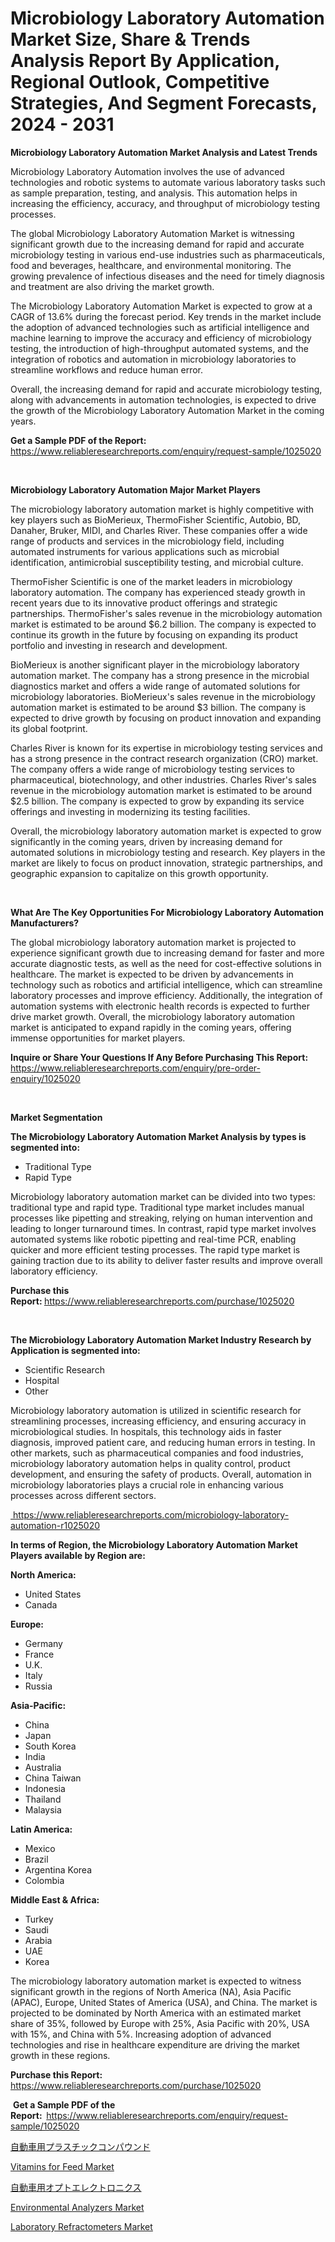 <p><h1>Microbiology Laboratory Automation Market Size, Share & Trends Analysis Report By Application, Regional Outlook, Competitive Strategies, And Segment Forecasts, 2024 - 2031</h1></p><p><strong>Microbiology Laboratory Automation Market Analysis and Latest Trends</strong></p>
<p><p>Microbiology Laboratory Automation involves the use of advanced technologies and robotic systems to automate various laboratory tasks such as sample preparation, testing, and analysis. This automation helps in increasing the efficiency, accuracy, and throughput of microbiology testing processes.</p><p>The global Microbiology Laboratory Automation Market is witnessing significant growth due to the increasing demand for rapid and accurate microbiology testing in various end-use industries such as pharmaceuticals, food and beverages, healthcare, and environmental monitoring. The growing prevalence of infectious diseases and the need for timely diagnosis and treatment are also driving the market growth.</p><p>The Microbiology Laboratory Automation Market is expected to grow at a CAGR of 13.6% during the forecast period. Key trends in the market include the adoption of advanced technologies such as artificial intelligence and machine learning to improve the accuracy and efficiency of microbiology testing, the introduction of high-throughput automated systems, and the integration of robotics and automation in microbiology laboratories to streamline workflows and reduce human error.</p><p>Overall, the increasing demand for rapid and accurate microbiology testing, along with advancements in automation technologies, is expected to drive the growth of the Microbiology Laboratory Automation Market in the coming years.</p></p>
<p><strong>Get a Sample PDF of the Report:&nbsp;</strong> <a href="https://www.reliableresearchreports.com/enquiry/request-sample/1025020">https://www.reliableresearchreports.com/enquiry/request-sample/1025020</a></p>
<p>&nbsp;</p>
<p><strong>Microbiology Laboratory Automation Major Market Players</strong></p>
<p><p>The microbiology laboratory automation market is highly competitive with key players such as BioMerieux, ThermoFisher Scientific, Autobio, BD, Danaher, Bruker, MIDI, and Charles River. These companies offer a wide range of products and services in the microbiology field, including automated instruments for various applications such as microbial identification, antimicrobial susceptibility testing, and microbial culture.</p><p>ThermoFisher Scientific is one of the market leaders in microbiology laboratory automation. The company has experienced steady growth in recent years due to its innovative product offerings and strategic partnerships. ThermoFisher's sales revenue in the microbiology automation market is estimated to be around $6.2 billion. The company is expected to continue its growth in the future by focusing on expanding its product portfolio and investing in research and development.</p><p>BioMerieux is another significant player in the microbiology laboratory automation market. The company has a strong presence in the microbial diagnostics market and offers a wide range of automated solutions for microbiology laboratories. BioMerieux's sales revenue in the microbiology automation market is estimated to be around $3 billion. The company is expected to drive growth by focusing on product innovation and expanding its global footprint.</p><p>Charles River is known for its expertise in microbiology testing services and has a strong presence in the contract research organization (CRO) market. The company offers a wide range of microbiology testing services to pharmaceutical, biotechnology, and other industries. Charles River's sales revenue in the microbiology automation market is estimated to be around $2.5 billion. The company is expected to grow by expanding its service offerings and investing in modernizing its testing facilities.</p><p>Overall, the microbiology laboratory automation market is expected to grow significantly in the coming years, driven by increasing demand for automated solutions in microbiology testing and research. Key players in the market are likely to focus on product innovation, strategic partnerships, and geographic expansion to capitalize on this growth opportunity.</p></p>
<p>&nbsp;</p>
<p><strong>What Are The Key Opportunities For Microbiology Laboratory Automation Manufacturers?</strong></p>
<p><p>The global microbiology laboratory automation market is projected to experience significant growth due to increasing demand for faster and more accurate diagnostic tests, as well as the need for cost-effective solutions in healthcare. The market is expected to be driven by advancements in technology such as robotics and artificial intelligence, which can streamline laboratory processes and improve efficiency. Additionally, the integration of automation systems with electronic health records is expected to further drive market growth. Overall, the microbiology laboratory automation market is anticipated to expand rapidly in the coming years, offering immense opportunities for market players.</p></p>
<p><strong>Inquire or Share Your Questions If Any Before Purchasing This Report:</strong> <a href="https://www.reliableresearchreports.com/enquiry/pre-order-enquiry/1025020">https://www.reliableresearchreports.com/enquiry/pre-order-enquiry/1025020</a></p>
<p>&nbsp;</p>
<p><strong>Market Segmentation</strong></p>
<p><strong>The Microbiology Laboratory Automation Market Analysis by types is segmented into:</strong></p>
<p><ul><li>Traditional Type</li><li>Rapid Type</li></ul></p>
<p><p>Microbiology laboratory automation market can be divided into two types: traditional type and rapid type. Traditional type market includes manual processes like pipetting and streaking, relying on human intervention and leading to longer turnaround times. In contrast, rapid type market involves automated systems like robotic pipetting and real-time PCR, enabling quicker and more efficient testing processes. The rapid type market is gaining traction due to its ability to deliver faster results and improve overall laboratory efficiency.</p></p>
<p><strong>Purchase this Report:&nbsp;</strong><a href="https://www.reliableresearchreports.com/purchase/1025020">https://www.reliableresearchreports.com/purchase/1025020</a></p>
<p>&nbsp;</p>
<p><strong>The Microbiology Laboratory Automation Market Industry Research by Application is segmented into:</strong></p>
<p><ul><li>Scientific Research</li><li>Hospital</li><li>Other</li></ul></p>
<p><p>Microbiology laboratory automation is utilized in scientific research for streamlining processes, increasing efficiency, and ensuring accuracy in microbiological studies. In hospitals, this technology aids in faster diagnosis, improved patient care, and reducing human errors in testing. In other markets, such as pharmaceutical companies and food industries, microbiology laboratory automation helps in quality control, product development, and ensuring the safety of products. Overall, automation in microbiology laboratories plays a crucial role in enhancing various processes across different sectors.</p></p>
<p><a href="https://www.reliableresearchreports.com/microbiology-laboratory-automation-r1025020">&nbsp;https://www.reliableresearchreports.com/microbiology-laboratory-automation-r1025020</a></p>
<p><strong>In terms of Region, the Microbiology Laboratory Automation Market Players available by Region are:</strong></p>
<p>
    <p> <strong> North America: </strong>
        <ul>
            <li>United States</li>
            <li>Canada</li>
        </ul>
        </p> 
    <p> <strong> Europe: </strong>
        <ul>
            <li>Germany</li>
            <li>France</li>
            <li>U.K.</li>
            <li>Italy</li>
            <li>Russia</li>
        </ul>
        </p> 
    <p> <strong> Asia-Pacific: </strong>
        <ul>
            <li>China</li>
            <li>Japan</li>
            <li>South Korea</li>
            <li>India</li>
            <li>Australia</li>
            <li>China Taiwan</li>
            <li>Indonesia</li>
            <li>Thailand</li>
            <li>Malaysia</li>
        </ul>
        </p> 
    <p> <strong> Latin America: </strong>
        <ul>
            <li>Mexico</li>
            <li>Brazil</li>
            <li>Argentina Korea</li>
            <li>Colombia</li>
        </ul>
        </p> 
    <p> <strong> Middle East & Africa: </strong>
        <ul>
            <li>Turkey</li>
            <li>Saudi</li>
            <li>Arabia</li>
            <li>UAE</li>
            <li>Korea</li>
        </ul>
    </p>
    </p>
<p><p>The microbiology laboratory automation market is expected to witness significant growth in the regions of North America (NA), Asia Pacific (APAC), Europe, United States of America (USA), and China. The market is projected to be dominated by North America with an estimated market share of 35%, followed by Europe with 25%, Asia Pacific with 20%, USA with 15%, and China with 5%. Increasing adoption of advanced technologies and rise in healthcare expenditure are driving the market growth in these regions.</p></p>
<p><strong>Purchase this Report: </strong><a href="https://www.reliableresearchreports.com/purchase/1025020">https://www.reliableresearchreports.com/purchase/1025020</a></p>
<p>&nbsp;<strong>Get a Sample PDF of the Report:&nbsp;&nbsp;</strong><a href="https://www.reliableresearchreports.com/enquiry/request-sample/1025020">https://www.reliableresearchreports.com/enquiry/request-sample/1025020</a></p>
<p><strong></strong></p>
<p><p><a href="https://github.com/nemesis2824/Market-Research-Report-List-1/blob/main/985289452830.md">自動車用プラスチックコンパウンド</a></p><p><a href="https://issuu.com/reportprime-2/docs/vitamins-for-feed-market-size-2030.pptx">Vitamins for Feed Market</a></p><p><a href="https://github.com/pepo3k/Market-Research-Report-List-1/blob/main/122521852829.md">自動車用オプトエレクトロニクス</a></p><p><a href="https://github.com/nicholepatriciadoylenwnrjr0/Market-Research-Report-List-2/blob/main/environmental-analyzers-market.md">Environmental Analyzers Market</a></p><p><a href="https://github.com/gamblestampleyjenny50m5sl6/Market-Research-Report-List-2/blob/main/laboratory-refractometers-market.md">Laboratory Refractometers Market</a></p></p>